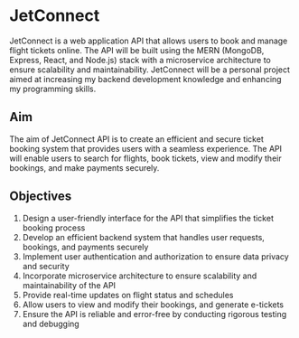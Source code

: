 # JetConnect
JetConnect is a web application API that allows users to book and manage flight tickets online. The API will be built using the MERN (MongoDB, Express, React, and Node.js) stack with a microservice architecture to ensure scalability and maintainability. JetConnect will be a personal project aimed at increasing my backend development knowledge and enhancing my programming skills.

## Aim
The aim of JetConnect API is to create an efficient and secure ticket booking system that provides users with a seamless experience. The API will enable users to search for flights, book tickets, view and modify their bookings, and make payments securely.

## Objectives
1. Design a user-friendly interface for the API that simplifies the ticket booking process
2. Develop an efficient backend system that handles user requests, bookings, and payments securely
3. Implement user authentication and authorization to ensure data privacy and security
4. Incorporate microservice architecture to ensure scalability and maintainability of the API
5. Provide real-time updates on flight status and schedules
6. Allow users to view and modify their bookings, and generate e-tickets
7. Ensure the API is reliable and error-free by conducting rigorous testing and debugging
